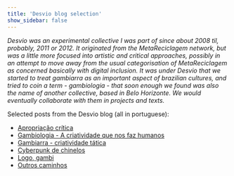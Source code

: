 ```yaml
---
title: 'Desvio blog selection'
show_sidebar: false
---
```


*Desvio was an experimental collective I was part of since about 2008 til, probably, 2011 or 2012. It originated from the MetaReciclagem network, but was a little more focused into artistic and critical approaches, possibly in an attempt to move away from the usual categorisation of MetaReciclagem as concerned basically with digital inclusion. It was under Desvio that we started to treat gambiarra as an important aspect of brazilian cultures, and tried to coin a term - gambiologia - that soon enough we found was also the name of another collective, based in Belo Horizonte. We would eventually collaborate with them in projects and texts.*


Selected posts from the Desvio blog (all in portuguese):

- [Apropriação crítica](https://desvio.github.io/blog/apropriacao-critica/)
- [Gambiologia - A criatividade que nos faz humanos](https://desvio.github.io/blog/gambiologia-criatividade-que-nos-faz-humanos/)
- [Gambiarra - criatividade tática](https://desvio.github.io/blog/gambiarra-criatividade-t%C3%A1tica/)
- [Cyberpunk de chinelos](https://desvio.github.io/blog/cyberpunk-de-chinelos/)
- [Logo, gambi](https://desvio.github.io/blog/logo-gambi/)
- [Outros caminhos](https://desvio.github.io/blog/outros-caminhos/)